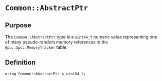 `Common::AbstractPtr`
=====================

## Purpose
The `Common::AbstractPtr` type is a `uint64_t` numeric value representing one of many pseudo-random memory references
in the `Gpu::Ipc::MemoryTracker` table.

## Definition
`using Common::AbstractPtr = uint64_t;`
